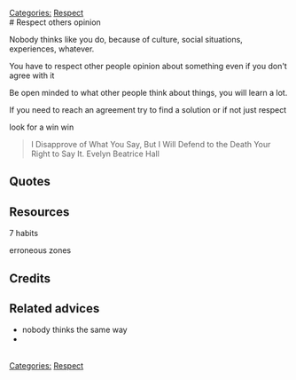 [Categories:](../Categories/index.md) [Respect](../Categories/Respect.md)<br># Respect others opinion

Nobody thinks like you do, because of culture, social situations, experiences, whatever.

You have to respect other people opinion about something even if you don't agree with it

Be open minded to what other people think about things, you will learn a lot.

If you need to reach an agreement try to find a solution or if not just respect 

look for a win win

> I Disapprove of What You Say, But I Will Defend to the Death Your Right to Say It. Evelyn Beatrice Hall


## Quotes

## Resources

7 habits

erroneous zones

## Credits

## Related advices

- nobody thinks the same way
-
<br>[Categories:](../Categories/index.md) [Respect](../Categories/Respect.md)